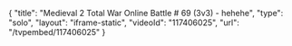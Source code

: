 {
    "title": "Medieval 2 Total War Online Battle # 69 (3v3) - hehehe",
    "type": "solo",
    "layout": "iframe-static",
    "videoId": "117406025",
    "url": "\/tvpembed\/117406025"
}